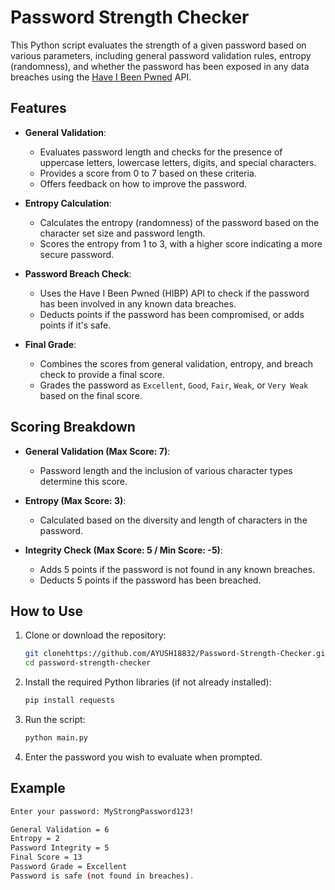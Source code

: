 # Password Strength Checker

This Python script evaluates the strength of a given password based on various parameters, including general password validation rules, entropy (randomness), and whether the password has been exposed in any data breaches using the [Have I Been Pwned](https://haveibeenpwned.com/) API.

## Features

- **General Validation**: 
  - Evaluates password length and checks for the presence of uppercase letters, lowercase letters, digits, and special characters.
  - Provides a score from 0 to 7 based on these criteria.
  - Offers feedback on how to improve the password.

- **Entropy Calculation**: 
  - Calculates the entropy (randomness) of the password based on the character set size and password length.
  - Scores the entropy from 1 to 3, with a higher score indicating a more secure password.

- **Password Breach Check**: 
  - Uses the Have I Been Pwned (HIBP) API to check if the password has been involved in any known data breaches.
  - Deducts points if the password has been compromised, or adds points if it's safe.

- **Final Grade**:
  - Combines the scores from general validation, entropy, and breach check to provide a final score.
  - Grades the password as `Excellent`, `Good`, `Fair`, `Weak`, or `Very Weak` based on the final score.

## Scoring Breakdown

- **General Validation (Max Score: 7)**:
  - Password length and the inclusion of various character types determine this score.

- **Entropy (Max Score: 3)**:
  - Calculated based on the diversity and length of characters in the password.

- **Integrity Check (Max Score: 5 / Min Score: -5)**:
  - Adds 5 points if the password is not found in any known breaches.
  - Deducts 5 points if the password has been breached.

## How to Use

1. Clone or download the repository:
    ```bash
    git clonehttps://github.com/AYUSH18832/Password-Strength-Checker.git
    cd password-strength-checker
    ```
2. Install the required Python libraries (if not already installed):
    ```bash
    pip install requests
    ```
3. Run the script:
    ```bash
    python main.py
    ```
4. Enter the password you wish to evaluate when prompted.

## Example

```bash
Enter your password: MyStrongPassword123!

General Validation = 6
Entropy = 2
Password Integrity = 5
Final Score = 13
Password Grade = Excellent
Password is safe (not found in breaches).

